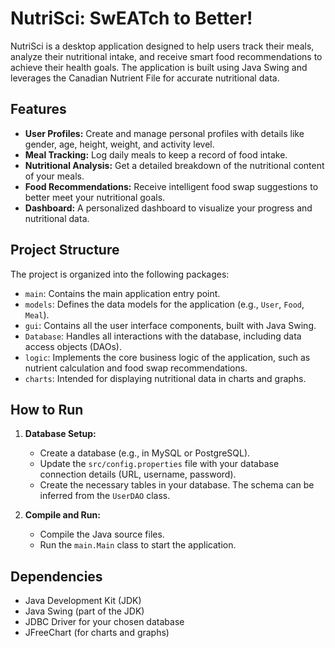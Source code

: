 # NutriSci: SwEATch to Better!

NutriSci is a desktop application designed to help users track their meals, analyze their nutritional intake, and receive smart food recommendations to achieve their health goals. The application is built using Java Swing and leverages the Canadian Nutrient File for accurate nutritional data.

## Features

*   **User Profiles:** Create and manage personal profiles with details like gender, age, height, weight, and activity level.
*   **Meal Tracking:** Log daily meals to keep a record of food intake.
*   **Nutritional Analysis:** Get a detailed breakdown of the nutritional content of your meals.
*   **Food Recommendations:** Receive intelligent food swap suggestions to better meet your nutritional goals.
*   **Dashboard:** A personalized dashboard to visualize your progress and nutritional data.

## Project Structure

The project is organized into the following packages:

*   `main`: Contains the main application entry point.
*   `models`: Defines the data models for the application (e.g., `User`, `Food`, `Meal`).
*   `gui`: Contains all the user interface components, built with Java Swing.
*   `Database`: Handles all interactions with the database, including data access objects (DAOs).
*   `logic`: Implements the core business logic of the application, such as nutrient calculation and food swap recommendations.
*   `charts`: Intended for displaying nutritional data in charts and graphs.

## How to Run

1.  **Database Setup:**
    *   Create a database (e.g., in MySQL or PostgreSQL).
    *   Update the `src/config.properties` file with your database connection details (URL, username, password).
    *   Create the necessary tables in your database. The schema can be inferred from the `UserDAO` class.

2.  **Compile and Run:**
    *   Compile the Java source files.
    *   Run the `main.Main` class to start the application.

## Dependencies

*   Java Development Kit (JDK)
*   Java Swing (part of the JDK)
*   JDBC Driver for your chosen database
*   JFreeChart (for charts and graphs)
